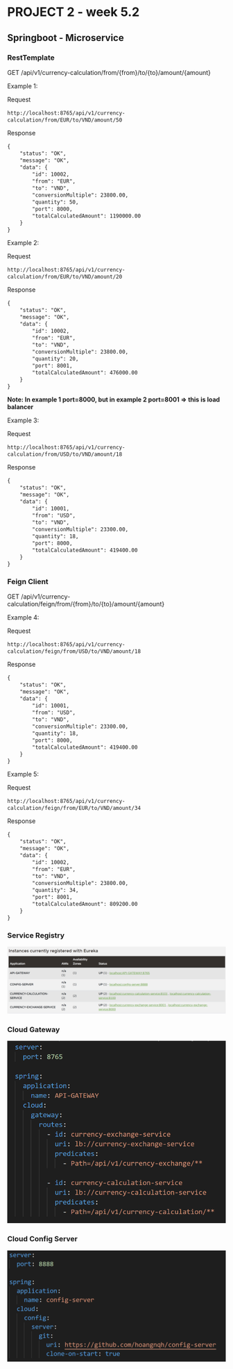 # PROJECT 2 - week 5.2

## Springboot - Microservice

### RestTemplate

GET /api/v1/currency-calculation/from/{from}/to/{to}/amount/{amount}

Example 1:

Request
```
http://localhost:8765/api/v1/currency-calculation/from/EUR/to/VND/amount/50
```
Response
```
{
    "status": "OK",
    "message": "OK",
    "data": {
        "id": 10002,
        "from": "EUR",
        "to": "VND",
        "conversionMultiple": 23800.00,
        "quantity": 50,
        "port": 8000,
        "totalCalculatedAmount": 1190000.00
    }
}
```

Example 2:

Request
```
http://localhost:8765/api/v1/currency-calculation/from/EUR/to/VND/amount/20
```
Response
```
{
    "status": "OK",
    "message": "OK",
    "data": {
        "id": 10002,
        "from": "EUR",
        "to": "VND",
        "conversionMultiple": 23800.00,
        "quantity": 20,
        "port": 8001,
        "totalCalculatedAmount": 476000.00
    }
}
```



**Note: In example 1 port=8000, but in example 2 port=8001 => this is load balancer**


Example 3:

Request
```
http://localhost:8765/api/v1/currency-calculation/from/USD/to/VND/amount/18
```
Response
```
{
    "status": "OK",
    "message": "OK",
    "data": {
        "id": 10001,
        "from": "USD",
        "to": "VND",
        "conversionMultiple": 23300.00,
        "quantity": 18,
        "port": 8000,
        "totalCalculatedAmount": 419400.00
    }
}
```

### Feign Client

GET /api/v1/currency-calculation/feign/from/{from}/to/{to}/amount/{amount}

Example 4:

Request
```
http://localhost:8765/api/v1/currency-calculation/feign/from/USD/to/VND/amount/18
```
Response
```
{
    "status": "OK",
    "message": "OK",
    "data": {
        "id": 10001,
        "from": "USD",
        "to": "VND",
        "conversionMultiple": 23300.00,
        "quantity": 18,
        "port": 8000,
        "totalCalculatedAmount": 419400.00
    }
}
```

Example 5:

Request
```
http://localhost:8765/api/v1/currency-calculation/feign/from/EUR/to/VND/amount/34
```
Response
```
{
    "status": "OK",
    "message": "OK",
    "data": {
        "id": 10002,
        "from": "EUR",
        "to": "VND",
        "conversionMultiple": 23800.00,
        "quantity": 34,
        "port": 8001,
        "totalCalculatedAmount": 809200.00
    }
}
```
### Service Registry
![Eureka](https://raw.githubusercontent.com/hoangnqh/NaverBackend/main/NaverBackend5-2-Project2/readme-img/Eureka.jpg)

### Cloud Gateway
![Gateway](https://raw.githubusercontent.com/hoangnqh/NaverBackend/main/NaverBackend5-2-Project2/readme-img/Gateway.jpg)

### Cloud Config Server
![ConfigServer](https://raw.githubusercontent.com/hoangnqh/NaverBackend/main/NaverBackend5-2-Project2/readme-img/ConfigServer.jpg)